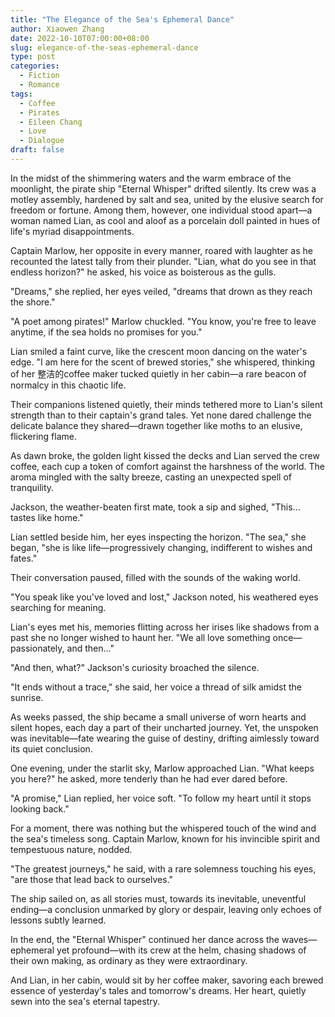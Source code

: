 ```yaml
---
title: "The Elegance of the Sea's Ephemeral Dance"
author: Xiaowen Zhang
date: 2022-10-10T07:00:00+08:00
slug: elegance-of-the-seas-ephemeral-dance
type: post
categories:
  - Fiction
  - Romance
tags:
  - Coffee
  - Pirates
  - Eileen Chang
  - Love
  - Dialogue
draft: false
---
```


In the midst of the shimmering waters and the warm embrace of the moonlight, the pirate ship "Eternal Whisper" drifted silently. Its crew was a motley assembly, hardened by salt and sea, united by the elusive search for freedom or fortune. Among them, however, one individual stood apart—a woman named Lian, as cool and aloof as a porcelain doll painted in hues of life's myriad disappointments.

Captain Marlow, her opposite in every manner, roared with laughter as he recounted the latest tally from their plunder. "Lian, what do you see in that endless horizon?" he asked, his voice as boisterous as the gulls.

"Dreams," she replied, her eyes veiled, "dreams that drown as they reach the shore."

"A poet among pirates!" Marlow chuckled. "You know, you're free to leave anytime, if the sea holds no promises for you."

Lian smiled a faint curve, like the crescent moon dancing on the water's edge. "I am here for the scent of brewed stories," she whispered, thinking of her 整洁的coffee maker tucked quietly in her cabin—a rare beacon of normalcy in this chaotic life.

Their companions listened quietly, their minds tethered more to Lian's silent strength than to their captain's grand tales. Yet none dared challenge the delicate balance they shared—drawn together like moths to an elusive, flickering flame.

As dawn broke, the golden light kissed the decks and Lian served the crew coffee, each cup a token of comfort against the harshness of the world. The aroma mingled with the salty breeze, casting an unexpected spell of tranquility.

Jackson, the weather-beaten first mate, took a sip and sighed, "This... tastes like home."

Lian settled beside him, her eyes inspecting the horizon. "The sea," she began, "she is like life—progressively changing, indifferent to wishes and fates."

Their conversation paused, filled with the sounds of the waking world.

"You speak like you've loved and lost," Jackson noted, his weathered eyes searching for meaning.

Lian's eyes met his, memories flitting across her irises like shadows from a past she no longer wished to haunt her. "We all love something once—passionately, and then..."

"And then, what?" Jackson's curiosity broached the silence.

"It ends without a trace," she said, her voice a thread of silk amidst the sunrise.

As weeks passed, the ship became a small universe of worn hearts and silent hopes, each day a part of their uncharted journey. Yet, the unspoken was inevitable—fate wearing the guise of destiny, drifting aimlessly toward its quiet conclusion.

One evening, under the starlit sky, Marlow approached Lian. "What keeps you here?" he asked, more tenderly than he had ever dared before.

"A promise," Lian replied, her voice soft. "To follow my heart until it stops looking back."

For a moment, there was nothing but the whispered touch of the wind and the sea's timeless song. Captain Marlow, known for his invincible spirit and tempestuous nature, nodded.

"The greatest journeys," he said, with a rare solemness touching his eyes, "are those that lead back to ourselves."

The ship sailed on, as all stories must, towards its inevitable, uneventful ending—a conclusion unmarked by glory or despair, leaving only echoes of lessons subtly learned.

In the end, the "Eternal Whisper" continued her dance across the waves—ephemeral yet profound—with its crew at the helm, chasing shadows of their own making, as ordinary as they were extraordinary.

And Lian, in her cabin, would sit by her coffee maker, savoring each brewed essence of yesterday's tales and tomorrow's dreams. Her heart, quietly sewn into the sea's eternal tapestry. 